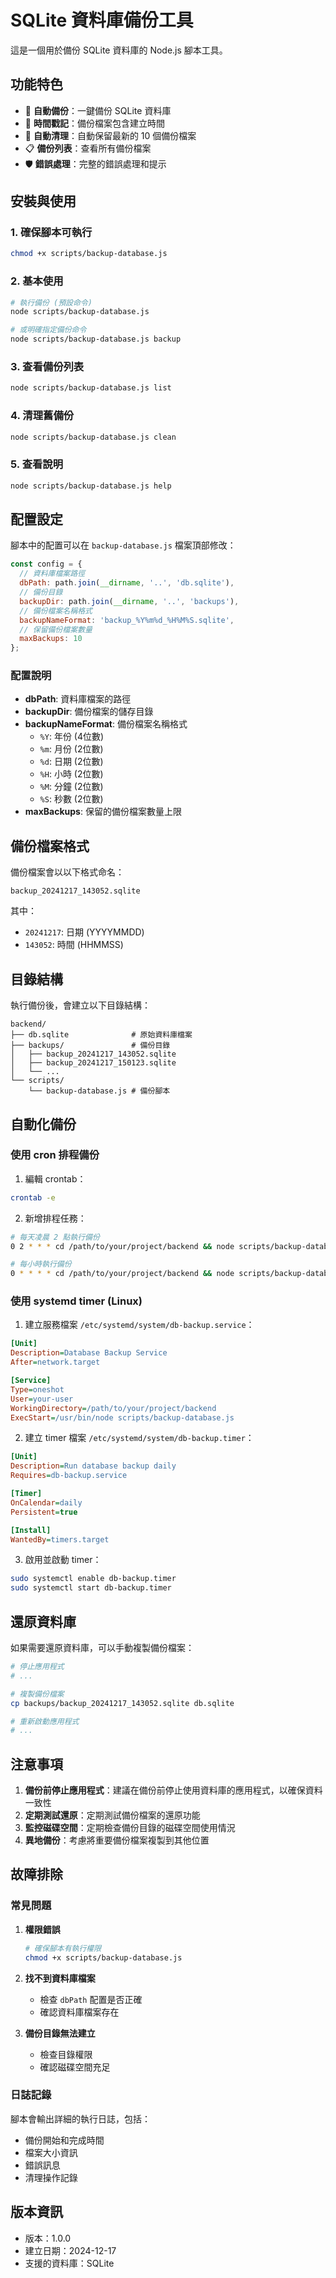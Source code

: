 # SQLite 資料庫備份工具

這是一個用於備份 SQLite 資料庫的 Node.js 腳本工具。

## 功能特色

- 🔄 **自動備份**：一鍵備份 SQLite 資料庫
- 📅 **時間戳記**：備份檔案包含建立時間
- 🧹 **自動清理**：自動保留最新的 10 個備份檔案
- 📋 **備份列表**：查看所有備份檔案
- 🛡️ **錯誤處理**：完整的錯誤處理和提示

## 安裝與使用

### 1. 確保腳本可執行

```bash
chmod +x scripts/backup-database.js
```

### 2. 基本使用

```bash
# 執行備份 (預設命令)
node scripts/backup-database.js

# 或明確指定備份命令
node scripts/backup-database.js backup
```

### 3. 查看備份列表

```bash
node scripts/backup-database.js list
```

### 4. 清理舊備份

```bash
node scripts/backup-database.js clean
```

### 5. 查看說明

```bash
node scripts/backup-database.js help
```

## 配置設定

腳本中的配置可以在 `backup-database.js` 檔案頂部修改：

```javascript
const config = {
  // 資料庫檔案路徑
  dbPath: path.join(__dirname, '..', 'db.sqlite'),
  // 備份目錄
  backupDir: path.join(__dirname, '..', 'backups'),
  // 備份檔案名稱格式
  backupNameFormat: 'backup_%Y%m%d_%H%M%S.sqlite',
  // 保留備份檔案數量
  maxBackups: 10
};
```

### 配置說明

- **dbPath**: 資料庫檔案的路徑
- **backupDir**: 備份檔案的儲存目錄
- **backupNameFormat**: 備份檔案名稱格式
  - `%Y`: 年份 (4位數)
  - `%m`: 月份 (2位數)
  - `%d`: 日期 (2位數)
  - `%H`: 小時 (2位數)
  - `%M`: 分鐘 (2位數)
  - `%S`: 秒數 (2位數)
- **maxBackups**: 保留的備份檔案數量上限

## 備份檔案格式

備份檔案會以以下格式命名：
```
backup_20241217_143052.sqlite
```

其中：
- `20241217`: 日期 (YYYYMMDD)
- `143052`: 時間 (HHMMSS)

## 目錄結構

執行備份後，會建立以下目錄結構：

```
backend/
├── db.sqlite              # 原始資料庫檔案
├── backups/               # 備份目錄
│   ├── backup_20241217_143052.sqlite
│   ├── backup_20241217_150123.sqlite
│   └── ...
└── scripts/
    └── backup-database.js # 備份腳本
```

## 自動化備份

### 使用 cron 排程備份

1. 編輯 crontab：
```bash
crontab -e
```

2. 新增排程任務：
```bash
# 每天凌晨 2 點執行備份
0 2 * * * cd /path/to/your/project/backend && node scripts/backup-database.js >> logs/backup.log 2>&1

# 每小時執行備份
0 * * * * cd /path/to/your/project/backend && node scripts/backup-database.js >> logs/backup.log 2>&1
```

### 使用 systemd timer (Linux)

1. 建立服務檔案 `/etc/systemd/system/db-backup.service`：
```ini
[Unit]
Description=Database Backup Service
After=network.target

[Service]
Type=oneshot
User=your-user
WorkingDirectory=/path/to/your/project/backend
ExecStart=/usr/bin/node scripts/backup-database.js
```

2. 建立 timer 檔案 `/etc/systemd/system/db-backup.timer`：
```ini
[Unit]
Description=Run database backup daily
Requires=db-backup.service

[Timer]
OnCalendar=daily
Persistent=true

[Install]
WantedBy=timers.target
```

3. 啟用並啟動 timer：
```bash
sudo systemctl enable db-backup.timer
sudo systemctl start db-backup.timer
```

## 還原資料庫

如果需要還原資料庫，可以手動複製備份檔案：

```bash
# 停止應用程式
# ...

# 複製備份檔案
cp backups/backup_20241217_143052.sqlite db.sqlite

# 重新啟動應用程式
# ...
```

## 注意事項

1. **備份前停止應用程式**：建議在備份前停止使用資料庫的應用程式，以確保資料一致性
2. **定期測試還原**：定期測試備份檔案的還原功能
3. **監控磁碟空間**：定期檢查備份目錄的磁碟空間使用情況
4. **異地備份**：考慮將重要備份檔案複製到其他位置

## 故障排除

### 常見問題

1. **權限錯誤**
   ```bash
   # 確保腳本有執行權限
   chmod +x scripts/backup-database.js
   ```

2. **找不到資料庫檔案**
   - 檢查 `dbPath` 配置是否正確
   - 確認資料庫檔案存在

3. **備份目錄無法建立**
   - 檢查目錄權限
   - 確認磁碟空間充足

### 日誌記錄

腳本會輸出詳細的執行日誌，包括：
- 備份開始和完成時間
- 檔案大小資訊
- 錯誤訊息
- 清理操作記錄

## 版本資訊

- 版本：1.0.0
- 建立日期：2024-12-17
- 支援的資料庫：SQLite 